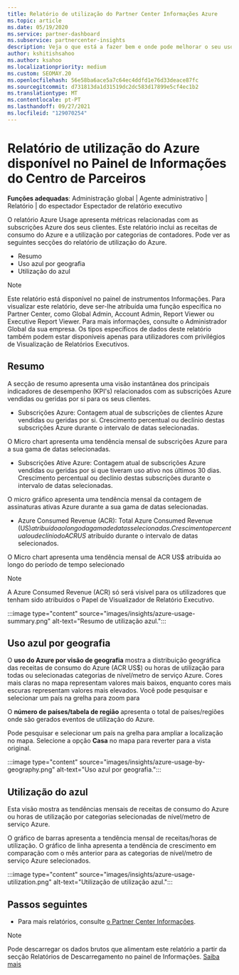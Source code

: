 ```yaml
---
title: Relatório de utilização do Partner Center Informações Azure
ms.topic: article
ms.date: 05/19/2020
ms.service: partner-dashboard
ms.subservice: partnercenter-insights
description: Veja o que está a fazer bem e onde pode melhorar o seu uso de subscrições Azure que vende ou gere para os seus clientes.
author: kshitishsahoo
ms.author: ksahoo
ms.localizationpriority: medium
ms.custom: SEOMAY.20
ms.openlocfilehash: 56e58ba6ace5a7c64ec4ddfd1e76d33deace87fc
ms.sourcegitcommit: d731813da1d31519dc2dc583d17899e5cf4ec1b2
ms.translationtype: MT
ms.contentlocale: pt-PT
ms.lasthandoff: 09/27/2021
ms.locfileid: "129070254"
---
```

# <a name="azure-usage-report-available-from-the-partner-center-insights-dashboard"></a>Relatório de utilização do Azure disponível no Painel de Informações do Centro de Parceiros

**Funções adequadas**: Administração global | Agente administrativo | Relatório | do espectador Espectador de relatório executivo

O relatório Azure Usage apresenta métricas relacionadas com as subscrições Azure dos seus clientes. Este relatório inclui as receitas de consumo do Azure e a utilização por categorias de contadores. Pode ver as seguintes secções do relatório de utilização do Azure.

- Resumo
- Uso azul por geografia
- Utilização do azul

 > [!NOTE]
 > Este relatório está disponível no painel de instrumentos Informações. Para visualizar este relatório, deve ser-lhe atribuída uma função específica no Partner Center, como Global Admin, Account Admin, Report Viewer ou Executive Report Viewer. Para mais informações, consulte o Administrador Global da sua empresa. Os tipos específicos de dados deste relatório também podem estar disponíveis apenas para utilizadores com privilégios de Visualização de Relatórios Executivos.

## <a name="summary"></a>Resumo

A secção de resumo apresenta uma visão instantânea dos principais indicadores de desempenho (KPI's) relacionados com as subscrições Azure vendidas ou geridas por si para os seus clientes.  

- Subscrições Azure: Contagem atual de subscrições de clientes Azure vendidas ou geridas por si.
Crescimento percentual ou declínio destas subscrições Azure durante o intervalo de datas selecionadas.

O Micro chart apresenta uma tendência mensal de subscrições Azure para a sua gama de datas selecionadas.
- Subscrições Ative Azure: Contagem atual de subscrições Azure vendidas ou geridas por si que tiveram uso ativo nos últimos 30 dias.
Crescimento percentual ou declínio destas subscrições durante o intervalo de datas selecionadas.

O micro gráfico apresenta uma tendência mensal da contagem de assinaturas ativas Azure durante a sua gama de datas selecionadas.

- Azure Consumed Revenue (ACR): Total Azure Consumed Revenue (US$) atribuído ao longo da gama de datas selecionadas.
Crescimento percentual ou declínio do ACR US$ atribuído durante o intervalo de datas selecionados. 

O Micro chart apresenta uma tendência mensal de ACR US$ atribuída ao longo do período de tempo selecionado


> [!NOTE]
 > A Azure Consumed Revenue (ACR) só será visível para os utilizadores que tenham sido atribuídos o Papel de Visualizador de Relatório Executivo.

:::image type="content" source="images/insights/azure-usage-summary.png" alt-text="Resumo de utilização azul.":::

## <a name="azure-usage-by-geography"></a>Uso azul por geografia

O **uso do Azure por visão de geografia** mostra a distribuição geográfica das receitas de consumo do Azure (ACR US$) ou horas de utilização para todas ou selecionadas categorias de nível/metro de serviço Azure. Cores mais claras no mapa representam valores mais baixos, enquanto cores mais escuras representam valores mais elevados. Você pode pesquisar e selecionar um país na grelha para zoom para 

O **número de países/tabela de região** apresenta o total de países/regiões onde são gerados eventos de utilização do Azure.

Pode pesquisar e selecionar um país na grelha para ampliar a localização no mapa. Selecione a opção **Casa** no mapa para reverter para a vista original.

:::image type="content" source="images/insights/azure-usage-by-geography.png" alt-text="Uso azul por geografia.":::

## <a name="azure-utilization"></a>Utilização do azul

Esta visão mostra as tendências mensais de receitas de consumo do Azure ou horas de utilização por categorias selecionadas de nível/metro de serviço Azure. 

O gráfico de barras apresenta a tendência mensal de receitas/horas de utilização. O gráfico de linha apresenta a tendência de crescimento em comparação com o mês anterior para as categorias de nível/metro de serviço Azure selecionados.

:::image type="content" source="images/insights/azure-usage-utilization.png" alt-text="Utilização de utilização azul.":::

## <a name="next-steps"></a>Passos seguintes

- Para mais relatórios, consulte [o Partner Center Informações](partner-center-insights.md).

>[!NOTE] 
> Pode descarregar os dados brutos que alimentam este relatório a partir da secção Relatórios de Descarregamento no painel de Informações. [Saiba mais](insights-download-reports.md) 
